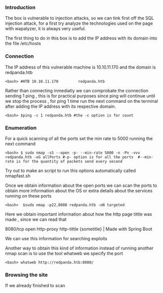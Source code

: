 ### Introduction 
The box is vulnerable to injection attacks, so we can tink first off the SQL injection attack, for a first try analyze the technologies used on the page with wapalyzer, it is always very useful. 


The first thing to do in this box is to add the IP address with its domain into the file /etc/hosts 

### Connection
The IP address of this vulnerable machine is 10.10.11.170 
and the domain is redpanda.htb

`<bash>
#HTB
	10.10.11.170         redpanda.htb
`

Rather than connecting inmediatly we can comprobate the connection sending 1 ping , this is for practical purposes since ping will continue until we stop the process , for ping 1 time run the next command on the terminal after adding the IP address with its respective domain. 

`<bash>
$ping -c 1 redpanda.htb
#the -c option is for count
`

### Enumeration 

For a quick scanning of all the ports set the min rate to 5000 running the next command 

`<bash>
$ sudo nmap -sS --open -p- --min-rate 5000 -n -Pn -vvv redpanda.htb -oG allPorts
#-p- option is for all the ports 
#--min-rate is for the quantity of packets send every second
`

Try out to make an script to run this options automatically called nmapfast.sh

Once we obtain information about the open ports  we can scan the ports to obtain more information about the OS or extra details about the services running on these ports 

` <bash> 
$sudo nmap -p22,8080 redpanda.htb -oN targeted
`

Here we obtain important information about how the http page tittle was made , since we can read that 

8080/tcp open http-proxy 
http-tittle {sometitle}  | Made with Spring Boot 

We can use this information for searching exploits 

Another way to obtain this kind of information instead of running another nmap scan is to use the tool whatweb we specify the port 

`<bash>
whatweb http://redpanda.htb:8080/
`


### Browsing the site 

If we already finished to scan 
